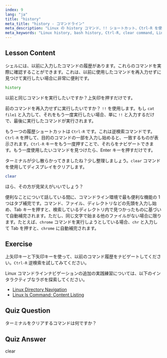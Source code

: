 ```yaml
---
index: 9
lang: "ja"
title: "history"
meta_title: "history - コマンドライン"
meta_description: "Linux の history コマンド、!! ショートカット、Ctrl-R を使って効率的にコマンドを呼び出す方法を学びましょう。これらの必須のヒントでターミナルの生産性を向上させましょう！"
meta_keywords: "Linux history, bash history, Ctrl-R, clear command, Linux tutorial, command line, beginner guide"
---
```


## Lesson Content

シェルには、以前に入力したコマンドの履歴があります。これらのコマンドを実際に確認することができます。これは、以前に使用したコマンドを再入力せずに見つけて実行したい場合に非常に便利です。

```bash
history
```

以前と同じコマンドを実行したいですか？上矢印を押すだけです。

前のコマンドを再入力せずに実行したいですか？ `!!` を使用します。もし `cat file1` と入力して、それをもう一度実行したい場合、単に `!!` と入力するだけで、最後に実行したコマンドが実行されます。

もう一つの履歴ショートカットは `Ctrl-R` です。これは逆検索コマンドです。`Ctrl-R` を押して、目的のコマンドの一部を入力し始めると、一致するものが表示されます。`Ctrl-R` キーをもう一度押すことで、それらをナビゲートできます。もう一度使用したいコマンドを見つけたら、Enter キーを押すだけです。

ターミナルが少し散らかってきましたね？少し整理しましょう。`clear` コマンドを使用してディスプレイをクリアします。

```bash
clear
```

ほら、その方が見栄えがいいでしょう？

便利なことについて話している間に、コマンドライン環境で最も便利な機能の 1 つはタブ補完です。コマンド、ファイル、ディレクトリなどの先頭を入力し始め、Tab キーを押すと、検索しているディレクトリ内で見つかったものに基づいて自動補完されます。ただし、同じ文字で始まる他のファイルがない場合に限ります。たとえば、`chrome` コマンドを実行しようとしている場合、`chr` と入力して Tab を押すと、`chrome` に自動補完されます。

## Exercise

上矢印キーと下矢印キーを使って、以前のコマンド履歴をナビゲートしてください。`Ctrl-R` 逆検索を試してみてください。

Linux コマンドラインナビゲーションの追加の実践練習については、以下のインタラクティブなラボを探索してください。

- [Linux Directory Navigation](https://labex.io/ja/labs/linux-directory-navigation-387844)
- [Linux ls Command: Content Listing](https://labex.io/ja/labs/linux-linux-ls-command-content-listing-219205)

## Quiz Question

ターミナルをクリアするコマンドは何ですか？

## Quiz Answer

clear
